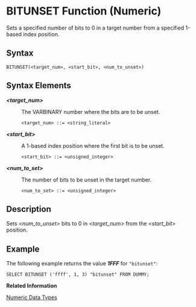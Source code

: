 <!-- loiod22d21ddd2951014a15dcdbdf3fc5e00 -->

# BITUNSET Function \(Numeric\)

Sets a specified number of bits to 0 in a target number from a specified 1-based index position.



<a name="loiod22d21ddd2951014a15dcdbdf3fc5e00__sql_function_bitunset_1sql_function_bitunset_syntax"/>

## Syntax

```
BITUNSET(<target_num>, <start_bit>, <num_to_unset>)
```



<a name="loiod22d21ddd2951014a15dcdbdf3fc5e00__sql_function_bitunset_1sql_function_bitunset_syntax_elements"/>

## Syntax Elements


<dl>
<dt><b>

*<target\_num\>*

</b></dt>
<dd>

The VARBINARY number where the bits are to be unset.

```
<target_num> ::= <string_literal>
```



</dd><dt><b>

*<start\_bit\>*

</b></dt>
<dd>

A 1-based index position where the first bit is to be unset.

```
<start_bit> ::= <unsigned_integer>
```



</dd><dt><b>

*<num\_to\_set\>*

</b></dt>
<dd>

The number of bits to be unset in the target number.

```
<num_to_set> ::= <unsigned_integer>
```



</dd>
</dl>



<a name="loiod22d21ddd2951014a15dcdbdf3fc5e00__sql_function_bitunset_1sql_function_bitunset_description"/>

## Description

Sets *<num\_to\_unset\>* bits to 0 in *<target\_num\>* from the *<start\_bit\>* position.



<a name="loiod22d21ddd2951014a15dcdbdf3fc5e00__sql_function_bitunset_1sql_function_bitunset_examples"/>

## Example

The following example returns the value ***1FFF*** for `"bitunset"`:

```
SELECT BITUNSET ('ffff', 1, 3) "bitunset" FROM DUMMY;
```

**Related Information**  


[Numeric Data Types](../numeric-data-types-4ee2f26.md "Numeric data types are used to store numeric information.")

